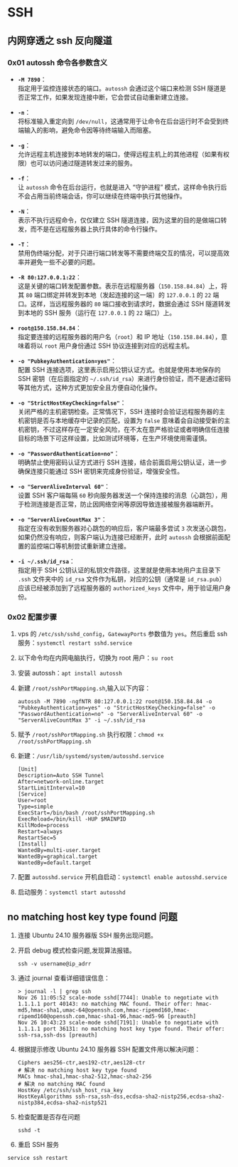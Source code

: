 # SSH

## 内网穿透之 ssh 反向隧道

### 0x01 autossh 命令各参数含义

-   **`-M 7890`**：  
    指定用于监控连接状态的端口。`autossh` 会通过这个端口来检测 SSH 隧道是否正常工作，如果发现连接中断，它会尝试自动重新建立连接。
    
      
    
-   **`-n`**：  
    将标准输入重定向到 `/dev/null`，这通常用于让命令在后台运行时不会受到终端输入的影响，避免命令因等待终端输入而阻塞。
    
      
    
-   **`-g`**：  
    允许远程主机连接到本地转发的端口，使得远程主机上的其他进程（如果有权限）也可以访问通过隧道转发过来的服务。
    
      
    
-   **`-f`**：  
    让 `autossh` 命令在后台运行，也就是进入 “守护进程” 模式，这样命令执行后不会占用当前终端会话，你可以继续在终端中执行其他操作。
    
      
    
-   **`-N`**：  
    表示不执行远程命令，仅仅建立 SSH 隧道连接，因为这里的目的是做端口转发，而不是在远程服务器上执行具体的命令行操作。
    
      
    
-   **`-T`**：  
    禁用伪终端分配，对于只进行端口转发等不需要终端交互的情况，可以提高效率并避免一些不必要的问题。
    
      
    
-   **`-R 80:127.0.0.1:22`**：  
    这是关键的端口转发配置参数。表示在远程服务器（`150.158.84.84`）上，将其 `80` 端口绑定并转发到本地（发起连接的这一端）的 `127.0.0.1` 的 `22` 端口。这样，当远程服务器的 `80` 端口接收到请求时，数据会通过 SSH 隧道转发到本地的 SSH 服务（运行在 `127.0.0.1` 的 `22` 端口）上。
    
      
    
-   **`root@150.158.84.84`**：  
    指定要连接的远程服务器的用户名（`root`）和 IP 地址（`150.158.84.84`），意味着将以 `root` 用户身份通过 SSH 协议连接到对应的远程主机。
    
      
    
-   **`-o "PubkeyAuthentication=yes"`**：  
    配置 SSH 连接选项，这里表示启用公钥认证方式。也就是使用本地保存的 SSH 密钥（在后面指定的 `~/.ssh/id_rsa`）来进行身份验证，而不是通过密码等其他方式，这种方式更加安全且方便自动化操作。
    
      
    
-   **`-o "StrictHostKeyChecking=false"`**：  
    关闭严格的主机密钥检查。正常情况下，SSH 连接时会验证远程服务器的主机密钥是否与本地缓存中记录的匹配，设置为 `false` 意味着会自动接受新的主机密钥，不过这样存在一定安全风险，在不太在意严格验证或者明确信任连接目标的场景下可这样设置，比如测试环境等，在生产环境使用需谨慎。
    
      
    
-   **`-o "PasswordAuthentication=no"`**：  
    明确禁止使用密码认证方式进行 SSH 连接，结合前面启用公钥认证，进一步确保连接只能通过 SSH 密钥来完成身份验证，增强安全性。
    
      
    
-   **`-o "ServerAliveInterval 60"`**：  
    设置 SSH 客户端每隔 `60` 秒向服务器发送一个保持连接的消息（心跳包），用于检测连接是否正常，防止因网络空闲等原因导致连接被服务器端断开。
    
      
    
-   **`-o "ServerAliveCountMax 3"`**：  
    指定在没有收到服务器对心跳包的响应后，客户端最多尝试 `3` 次发送心跳包，如果仍然没有响应，则客户端认为连接已经断开，此时 `autossh` 会根据前面配置的监控端口等机制尝试重新建立连接。
    
      
    
-   **`-i ~/.ssh/id_rsa`**：  
    指定用于 SSH 公钥认证的私钥文件路径，这里就是使用本地用户主目录下 `.ssh` 文件夹中的 `id_rsa` 文件作为私钥，对应的公钥（通常是 `id_rsa.pub`）应该已经被添加到了远程服务器的 `authorized_keys` 文件中，用于验证用户身份。

### 0x02 配置步骤

1. vps 的 `/etc/ssh/sshd_config`，`GatewayPorts` 参数值为 `yes`。然后重启 ssh 服务：`systemctl restart sshd.service`
   
2. 以下命令均在内网电脑执行，切换为 root 用户：`su root`
   
3. 安装 autossh：`apt install autossh`
   
4. 新建 `/root/sshPortMapping.sh`,输入以下内容：
   
    ```shell
    autossh -M 7890 -ngfNTR 80:127.0.0.1:22 root@150.158.84.84 -o "PubkeyAuthentication=yes" -o "StrictHostKeyChecking=false" -o "PasswordAuthentication=no" -o "ServerAliveInterval 60" -o "ServerAliveCountMax 3" -i ~/.ssh/id_rsa
    ```

5. 赋予 `/root/sshPortMapping.sh` 执行权限：`chmod +x /root/sshPortMapping.sh`
   
6. 新建：`/usr/lib/systemd/system/autosshd.service`

    ```shell
    [Unit]
    Description=Auto SSH Tunnel
    After=network-online.target
    StartLimitInterval=10
    [Service]
    User=root
    Type=simple
    ExecStart=/bin/bash /root/sshPortMapping.sh
    ExecReload=/bin/kill -HUP $MAINPID
    KillMode=process
    Restart=always
    RestartSec=5
    [Install]
    WantedBy=multi-user.target
    WantedBy=graphical.target
    WantedBy=default.target
    ```

7. 配置 `autosshd.service` 开机自启动：`systemctl enable autosshd.service`
   
8. 启动服务：`systemctl start autosshd`

## no matching host key type found 问题

1. 连接 Ubuntu 24.10 服务器版 SSH 服务出现问题。
2. 开启 debug 模式检查问题,发现算法报错。

    ```shell
    ssh -v username@ip_adrr
    ```

3. 通过 journal 查看详细错误信息：

    ```shell
    > journal -l | grep ssh
    Nov 26 11:05:52 scale-mode sshd[7744]: Unable to negotiate with 1.1.1.1 port 40143: no matching MAC found. Their offer: hmac-md5,hmac-sha1,umac-64@openssh.com,hmac-ripemd160,hmac-ripemd160@openssh.com,hmac-sha1-96,hmac-md5-96 [preauth]
    Nov 26 10:43:23 scale-mode sshd[7191]: Unable to negotiate with 1.1.1.1 port 36131: no matching host key type found. Their offer: ssh-rsa,ssh-dss [preauth]
    ```

4. 根据提示修改 Ubuntu 24.10 服务器 SSH 配置文件用以解决问题：
   
    ```shell
    Ciphers aes256-ctr,aes192-ctr,aes128-ctr
    # 解决 no matching host key type found
    MACs hmac-sha1,hmac-sha2-512,hmac-sha2-256
    # 解决 no matching MAC found
    HostKey /etc/ssh/ssh_host_rsa_key
    HostKeyAlgorithms ssh-rsa,ssh-dss,ecdsa-sha2-nistp256,ecdsa-sha2-nistp384,ecdsa-sha2-nistp521
    ```

5. 检查配置是否存在问题

    ```shell
    sshd -t
    ```

6. 重启 SSH 服务
```shell
service ssh restart
```
